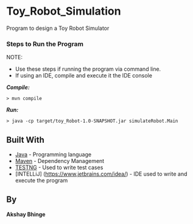 # Toy_Robot_Simulation

Program to design a Toy Robot Simulator

### Steps to Run the Program

NOTE:
- Use these steps if running the program via command line.
- If using an IDE, compile and execute it the IDE console

***Compile:***
```
> mvn compile
```
***Run:***
```
> java -cp target/toy_Robot-1.0-SNAPSHOT.jar simulateRobot.Main
```

## Built With

* [Java](https://docs.oracle.com/en/java//) - Programming language
* [Maven](https://maven.apache.org/) - Dependency Management
* [TESTNG](http://testng.org/doc/documentation-main.html) - Used to write test cases
* [INTELLiJ] (https://www.jetbrains.com/idea/) - IDE used to write and execute the program


## By

**Akshay Bhinge** 
